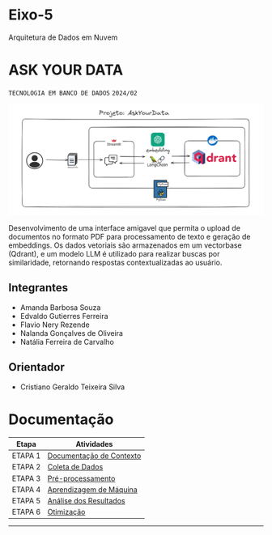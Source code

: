 # Eixo-5
Arquitetura de Dados em Nuvem

# ASK YOUR DATA
`TECNOLOGIA EM BANCO DE DADOS`
`2024/02`

![image](/ask_your_data/assets/image.png)

Desenvolvimento de uma interface amigavel que permita o upload de documentos no formato PDF para processamento de texto e geração de embeddings. Os dados vetoriais são armazenados em um vectorbase (Qdrant), e um modelo LLM é utilizado para realizar buscas por similaridade, retornando respostas contextualizadas ao usuário.

## Integrantes
* Amanda Barbosa Souza
* Edvaldo Gutierres Ferreira
* Flavio Nery Rezende
* Nalanda Gonçalves de Oliveira
* Natália Ferreira de Carvalho


## Orientador
* Cristiano Geraldo Teixeira Silva

# Documentação

| Etapa         | Atividades |
|  :----:   | ----------- |
| ETAPA 1        |[Documentação de Contexto](/ask_your_data/docs/langchain.md) |
| ETAPA 2        |[Coleta de Dados](projeto/coleta_dados.md) |
| ETAPA 3        |[Pré-processamento](projeto/pre_processamento.md) |
| ETAPA 4        |[Aprendizagem de Máquina](projeto/aprendizado_maquina_rev.md)|
| ETAPA 5        |[Análise dos Resultados](projeto/analise_resultados.md) |
| ETAPA 6        |[Otimização](projeto/Otimizacao.md) |

---
